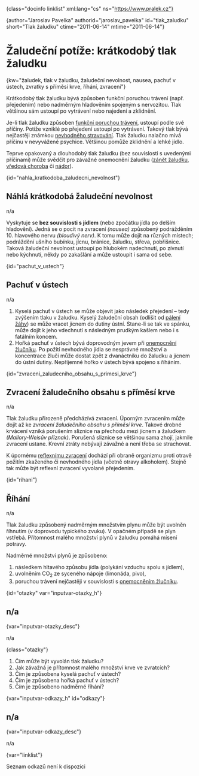 
{class="docinfo linklist" xml:lang="cs" ns="https://www.pralek.cz"}

{author="Jaroslav Pavelka" authorid="jaroslav\_pavelka" id="tlak\_zaludku" short="Tlak žaludku" ctime="2011-06-14" mtime="2011-06-14"}

# Žaludeční potíže: krátkodobý tlak žaludku

{kw="žaludek, tlak v žaludku, žaludeční nevolnost, nausea, pachuť v ústech, zvratky s příměsí krve, říhání, zvracení"}

Krátkodobý tlak žaludku bývá způsoben funkční poruchou trávení (např. přejedením) nebo nadměrným hladověním spojeným s nervozitou. Tlak většinou sám ustoupí po vytrávení nebo najedení a zklidnění.

Je-li tlak žaludku způsoben [funkční poruchou trávení][1], ustoupí podle své příčiny. Potíže vzniklé po přejedení ustoupí po vytrávení. Takový tlak bývá nejčastěji známkou [nevhodného stravování][2]. Tlak žaludku nalačno mívá příčinu v nevyvážené psychice. Většinou pomůže zklidnění a lehké jídlo.

Teprve opakovaný a dlouhodobý tlak žaludku (bez souvislosti s uvedenými příčinami) může svědčit pro závažné onemocnění žaludku ([zánět žaludku][3], [vředová choroba][4] či [nádor][5]).

{id="nahla\_kratkodoba\_zaludecni_nevolnost"}

## Náhlá krátkodobá žaludeční nevolnost

n/a

Vyskytuje se **bez souvislosti s jídlem** (nebo zpočátku jídla po delším hladovění). Jedná se o pocit na zvracení _(nausea)_ způsobený podrážděním 10. hlavového nervu _(bloudivý nerv)_. K tomu může dojít na různých místech; podráždění ušního bubínku, jícnu, bránice, žaludku, střeva, pobřišnice. Taková žaludeční nevolnost ustoupí po hlubokém nadechnutí, po zívnutí nebo kýchnutí, někdy po zakašlání a může ustoupit i sama od sebe.

{id="pachut\_v\_ustech"}

## Pachuť v ústech

n/a

  1. Kyselá pachuť v ústech se může objevit jako následek přejedení – tedy zvýšením tlaku v žaludku. Kyselý žaludeční obsah (odlišit od [pálení žáhy][3]) se může vracet jícnem do dutiny ústní. Stane-li se tak ve spánku, může dojít k jeho vdechnutí s následným prudkým kašlem nebo i s fatálním koncem.
  2. Hořká pachuť v ústech bývá doprovodným jevem při [onemocnění žlučníku][6]. Po požití nevhodného jídla se nesprávné množství a koncentrace žluči může dostat zpět z dvanáctníku do žaludku a jícnem do ústní dutiny. Nepříjemné hořko v ústech bývá spojeno s říháním.

{id="zvraceni\_zaludecniho\_obsahu\_s\_primesi_krve"}

## Zvracení žaludečního obsahu s příměsí krve

n/a

Tlak žaludku přirozeně předcházívá zvracení. Úporným zvracením může dojít až ke _zvracení žaludečního obsahu s příměsí krve_. Takové drobné krvácení vzniká porušením sliznice na přechodu mezi jícnem a žaludkem _(Mallory-Weisův příznak)_. Porušená sliznice se většinou sama zhojí, jakmile zvracení ustane. Krevní ztráty nebývají závažné a není třeba se strachovat.

K úpornému [reflexnímu zvracení][1] dochází při obraně organizmu proti otravě požitím zkaženého či nevhodného jídla (včetně otravy alkoholem). Stejně tak může být reflexní zvracení vyvolané přejedením.

{id="rihani"}

## Říhání

n/a

Tlak žaludku způsobený nadměrným množstvím plynu může být uvolněn říhnutím (v doprovodu typického zvuku). V opačném případě se plyn vstřebá. Přítomnost malého množství plynů v žaludku pomáhá mísení potravy.

Nadměrné množství plynů je způsobeno:

  1. následkem hltavého způsobu jídla (polykání vzduchu spolu s jídlem),
  2. uvolněním CO<sub>2</sub> ze syceného nápoje (limonáda, pivo),
  3. poruchou trávení nejčastěji v souvislosti s [onemocněním žlučníku][6].

{id="otazky" var="inputvar-otazky_h"}

## n/a

{var="inputvar-otazky_desc"}

n/a

{class="otazky"}

  1. Čím může být vyvolán tlak žaludku?
  2. Jak závažná je přítomnost malého množství krve ve zvratcích?
  3. Čím je způsobena kyselá pachuť v ústech?
  4. Čím je způsobena hořká pachuť v ústech?
  5. Čím je způsobeno nadměrné říhání?

{var="inputvar-odkazy_h" id="odkazy"}

## n/a

{var="inputvar-odkazy_desc"}

n/a

{var="linklist"}

Seznam odkazů není k dispozici

 [1]: funkcni_poruchy_traveni
 [2]: stravovaci_navyky
 [3]: bolest_zaludku
 [4]: zaludecni_vredy
 [5]: komplikace_vredu
 [6]: zlucove_kameny

